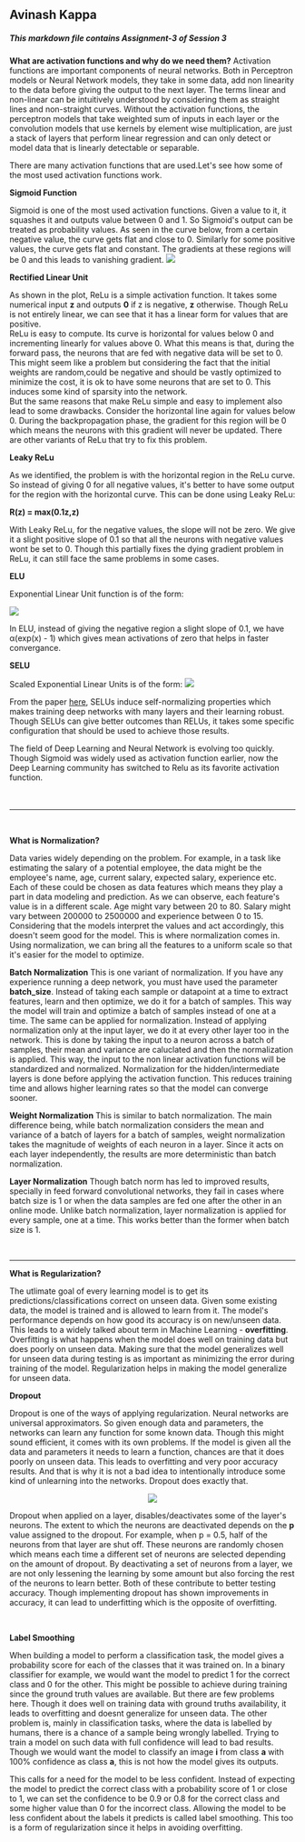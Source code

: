 ## Avinash Kappa
##### This markdown file contains Assignment-3 of Session 3  

**What are activation functions and why do we need them?**
Activation functions are important components of neural networks. Both in Perceptron models or Neural Network models, they take in some data, add non linearity to the data before giving the output to the next layer. The terms linear and non-linear can be intuitively understood by considering them as straight lines and non-straight curves. Without the activation functions, the perceptron models that take weighted sum of inputs in each layer or the convolution models that use kernels by element wise multiplication, are just a stack of layers that perform linear regression and can only detect or model data that is linearly detectable or separable.

There are many activation functions that are used.Let's see how some of the most used activation functions work.

**Sigmoid Function**

Sigmoid is one of the most used activation functions. Given a value to it, it squashes it and outputs value between 0 and 1. So Sigmoid's output can be treated as probability values. As seen in the curve below, from a certain negative value, the curve gets flat and close to 0. Similarly for some positive values, the curve gets flat and constant. The gradients at these regions will be 0 and this leads to vanishing gradient.
![](https://cdn-images-1.medium.com/max/1600/1*XxxiA0jJvPrHEJHD4z893g.png)

**Rectified Linear Unit** 

As shown in the plot, ReLu is a simple activation function. It takes some numerical input **z** and outputs **0** if z is negative, **z** otherwise. Though ReLu is not entirely linear, we can see that it has a linear form for values that are positive. <br>
ReLu is easy to compute. Its curve is horizontal for values below 0 and incrementing linearly for values above 0. What this means is that, during the forward pass, the neurons that are fed with negative data will be set to 0. This might seem like a problem but considering the fact that the initial weights are random,could be negative and should be vastly optimized to minimize the cost, it is ok to have some neurons that are set to 0. This induces some kind of sparsity into the network.
<br>
But the same reasons that make ReLu simple and easy to implement also lead to some drawbacks. Consider the horizontal line again for values below 0. During the backpropagation phase, the gradient for this region will be 0 which means the neurons with this gradient will never be updated. There are other variants of ReLu that try to fix this problem.

**Leaky ReLu**

As we identified, the problem is with the horizontal region in the ReLu curve. So instead of giving 0 for all negative values, it's better to have some output for the region with the horizontal curve. This can be done using Leaky ReLu:

**R(z) = max(0.1z,z)**

With Leaky ReLu, for the negative values, the slope will not be zero. We give it a slight positive slope of 0.1 so that all the neurons with negative values wont be set to 0. Though this partially fixes the dying gradient problem in ReLu, it can still face the same problems in some cases.


**ELU**

Exponential Linear Unit function is of the form:

![](http://saikatbasak.in/public/img/elu.jpg)

In ELU, instead of giving the negative region a slight slope of 0.1, we have α(exp(x) - 1) which gives mean activations of zero that helps in faster convergance.

**SELU**

Scaled Exponential Linear Units is of the form:
![](https://www.hardikp.com/assets/selu.png)  

From the paper [here](https://arxiv.org/abs/1706.02515), SELUs induce self-normalizing properties which makes training deep networks with many layers and their learning robust. Though SELUs can give better outcomes than RELUs, it takes some specific configuration that should be used to achieve those results.

The field of Deep Learning and Neural Network is evolving too quickly. Though Sigmoid was widely used as activation function earlier, now the Deep Learning community has switched to Relu as its favorite activation function.  
<br>
<br>
<hr>
<br>

**What is Normalization?**

 Data varies widely depending on the problem. For example, in a task like estimating the salary of a potential employee, the data might be the employee's name, age, current salary, expected salary, experience etc. Each of these could be chosen as data features which means they play a part in data modeling and prediction. As we can observe, each feature's value is in a different scale. Age might vary between 20 to 80. Salary might vary between 200000 to 2500000 and experience between 0 to 15. Considering that the models interpret the values and act accordingly, this doesn't seem good for the model. This is where normalization comes in. Using normalization, we can bring all the features to a uniform scale so that it's easier for the model to optimize.

**Batch Normalization**
This is one variant of normalization. If you have any experience running a deep network, you must have used the parameter **batch_size**. Instead of taking each sample or datapoint at a time to extract features, learn and then optimize, we do it for a batch of samples. This way the model will train and optimize a batch of samples instead of one at a time. The same can be applied for normalization. Instead of applying normalization only at the input layer, we do it at every other layer too in the network. This is done by taking the input to a neuron across a batch of samples, their mean and variance are caluclated and then the normalization is applied. This way, the input to the non linear activation functions will be standardized and normalized. Normalization for the hidden/intermediate layers is done before applying the activation function. This reduces training time and allows higher learning rates so that the model can converge sooner.

**Weight Normalization**
This is similar to batch normalization. The main difference being, while batch normalization considers the mean and variance of a batch of layers for a batch of samples, weight normalization takes the magnitude of weights of each neuron in a layer. Since it acts on each layer independently, the results are more deterministic than batch normalization.

**Layer Normalization**
Though batch norm has led to improved results, specially in feed forward convolutional networks, they fail in cases where batch size is 1 or when the data samples are fed one after the other in an online mode. Unlike batch normalization, layer normalization is applied for every sample, one at a time. This works better than the former when batch size is 1. 

<br>
<hr>

**What is Regularization?**

The utlimate goal of every learning model is to get its predictions/classifications correct on unseen data. Given some existing data, the model is trained and is allowed to learn from it. The model's performance depends on how good its accuracy is on new/unseen data. This leads to a widely talked about term in Machine Learning - **overfitting**. Overfitting is what happens when the model does well on training data but does poorly on unseen data. Making sure that the model generalizes well for unseen data during testing is as important as minimizing the error during training of the model. Regularization helps in making the model generalize for unseen data. 

**Dropout**

Dropout is one of the ways of applying regularization. Neural networks are universal approximators. So given enough data and parameters, the networks can learn any function for some known data. Though this might sound efficient, it comes with its own problems. If the model is given all the data and parameters it needs to learn a function, chances are that it does poorly on unseen data. This leads to overfitting and very poor accuracy results. And that is why it is not a bad idea to intentionally introduce some kind of unlearning into the networks. Dropout does exactly that.

<p align="center"><img src="https://mlblr.com/images/dropout.gif"/></p>


Dropout when applied on a layer, disables/deactivates some of the layer's neurons. The extent to which the neurons are deactivated depends on the **p** value assigned to the dropout. For example, when p = 0.5, half of the neurons from that layer are shut off. These neurons are randomly chosen which means each time a different set of neurons are selected depending on the amount of dropout. By deactivating a set of neurons from a layer, we are not only lessening the learning by some amount but also forcing the rest of the neurons to learn better. Both of these contribute to better testing accuracy. Though implementing dropout has shown improvements in accuracy, it can lead to underfitting which is the opposite of overfitting.

<br>

**Label Smoothing**

When building a model to perform a classification task, the model gives a probability score for each of the classes that it was trained on. In a binary classifier for example, we would want the model to predict 1 for the correct class and 0 for the other. This might be possible to achieve during training since the ground truth values are available. But there are few problems here. Though it does well on training data with ground truths availability, it leads to overfitting and doesnt generalize for unseen data. The other problem is, mainly in classification tasks, where the data is labelled by humans, there is a chance of a sample being wrongly labelled. Trying to train a model on such data with full confidence will lead to bad results. Though we would want the model to classify an image **i** from class **a** with 100% confidence as class **a**, this is not how the model gives its outputs. 

This calls for a need for the model to be less confident. Instead of expecting the model to predict the correct class with a probability score of 1 or close to 1, we can set the confidence to be 0.9 or 0.8 for the correct class and some higher value than 0 for the incorrect class.  Allowing the model to be less confident about the labels it predicts is called label smoothing. This too is a form of regularization since it helps in avoiding overfitting.


